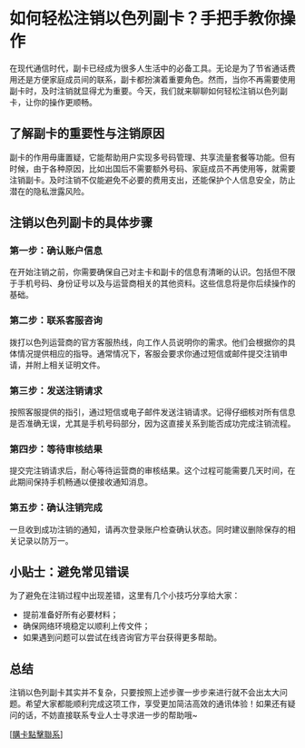 # 如何轻松注销以色列副卡？手把手教你操作

在现代通信时代，副卡已经成为很多人生活中的必备工具。无论是为了节省通话费用还是方便家庭成员间的联系，副卡都扮演着重要角色。然而，当你不再需要使用副卡时，及时注销就显得尤为重要。今天，我们就来聊聊如何轻松注销以色列副卡，让你的操作更顺畅。

## 了解副卡的重要性与注销原因

副卡的作用毋庸置疑，它能帮助用户实现多号码管理、共享流量套餐等功能。但有时候，由于各种原因，比如出国后不需要额外号码、家庭成员不再使用等，就需要注销副卡。及时注销不仅能避免不必要的费用支出，还能保护个人信息安全，防止潜在的隐私泄露风险。

## 注销以色列副卡的具体步骤

### 第一步：确认账户信息

在开始注销之前，你需要确保自己对主卡和副卡的信息有清晰的认识。包括但不限于手机号码、身份证号以及与运营商相关的其他资料。这些信息将是你后续操作的基础。

### 第二步：联系客服咨询

拨打以色列运营商的官方客服热线，向工作人员说明你的需求。他们会根据你的具体情况提供相应的指导。通常情况下，客服会要求你通过短信或邮件提交注销申请，并附上相关证明文件。

### 第三步：发送注销请求

按照客服提供的指引，通过短信或电子邮件发送注销请求。记得仔细核对所有信息是否准确无误，尤其是手机号码部分，因为这直接关系到能否成功完成注销流程。

### 第四步：等待审核结果

提交完注销请求后，耐心等待运营商的审核结果。这个过程可能需要几天时间，在此期间保持手机畅通以便接收通知消息。

### 第五步：确认注销完成

一旦收到成功注销的通知，请再次登录账户检查确认状态。同时建议删除保存的相关记录以防万一。

## 小贴士：避免常见错误

为了避免在注销过程中出现差错，这里有几个小技巧分享给大家：
- 提前准备好所有必要材料；
- 确保网络环境稳定以顺利上传文件；
- 如果遇到问题可以尝试在线咨询官方平台获得更多帮助。

## 总结

注销以色列副卡其实并不复杂，只要按照上述步骤一步步来进行就不会出太大问题。希望大家都能顺利完成这项工作，享受更加简洁高效的通讯体验！如果还有疑问的话，不妨直接联系专业人士寻求进一步的帮助哦~

[[購卡點擊聯系](https://t.me/s/esim1088)]